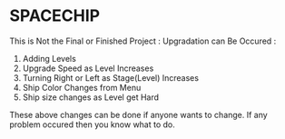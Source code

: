 # SPACECHIP
This is Not the Final or Finished Project :
Upgradation can Be Occured :
1. Adding Levels
2. Upgrade Speed as Level Increases
3. Turning Right or Left as Stage(Level) Increases
4. Ship Color Changes from Menu
5. Ship size changes as Level get Hard

These above changes can be done if anyone wants to change.
If any problem occured then you know what to do.
